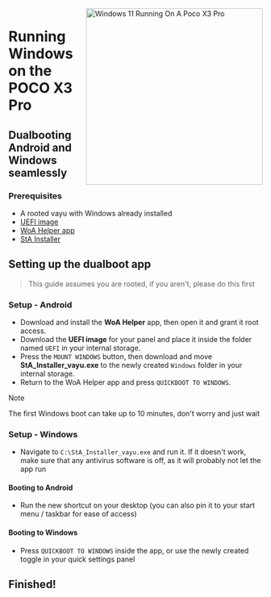 <img align="right" src="https://github.com/woa-vayu/src_vayu_windows/blob/main/2Poco X3 Pro Windows.png" width="350" alt="Windows 11 Running On A Poco X3 Pro">

# Running Windows on the POCO X3 Pro

## Dualbooting Android and Windows seamlessly

### Prerequisites
- A rooted vayu with Windows already installed
- [UEFI image](https://github.com/woa-vayu/msmnilePkg/releases/latest)
- [WoA Helper app](https://github.com/Marius586/WoA-Helper-update/blob/main/woahelper.apk)
- [StA Installer](https://github.com/woa-vayu-archive/Port-Windows-11-POCO-X3-Pro/releases/tag/dualboot)

## Setting up the dualboot app
> This guide assumes you are rooted, if you aren't, please do this first

### Setup - Android
- Download and install the **WoA Helper** app, then open it and grant it root access.
- Download the **UEFI image** for your panel and place it inside the folder named `UEFI` in your internal storage.
- Press the `MOUNT WINDOWS` button, then download and move **StA_Installer_vayu.exe** to the newly created `Windows` folder in your internal storage.
- Return to the WoA Helper app and press `QUICKBOOT TO WINDOWS`.
  
> [!NOTE]
> The first Windows boot can take up to 10 minutes, don't worry and just wait

### Setup - Windows
- Navigate to `C:\StA_Installer_vayu.exe` and run it. If it doesn't work, make sure that any antivirus software is off, as it will probably not let the app run

#### Booting to Android
- Run the new shortcut on your desktop (you can also pin it to your start menu / taskbar for ease of access)

#### Booting to Windows
- Press `QUICKBOOT TO WINDOWS` inside the app, or use the newly created toggle in your quick settings panel
  
## Finished!




















